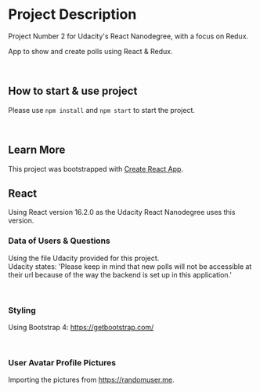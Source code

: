 # Project Description

Project Number 2 for Udacity's React Nanodegree, with a focus on Redux.

App to show and create polls using React & Redux.

<br />

## How to start & use project

Please use `npm install` and `npm start` to start the project.

<br />

## Learn More

This project was bootstrapped with [Create React App](https://github.com/facebook/create-react-app).


## React

Using React version 16.2.0 as the Udacity React Nanodegree uses this version.

### Data of Users & Questions

Using the file Udacity provided for this project.
<br />
Udacity states: 'Please keep in mind that new polls will not be accessible at their url because of the way the backend is set up in this application.'

<br />

### Styling

Using Bootstrap 4: https://getbootstrap.com/

<br />

### User Avatar Profile Pictures

Importing the pictures from https://randomuser.me.
